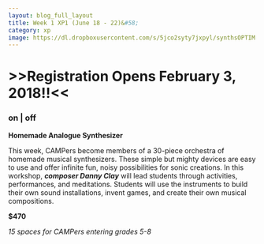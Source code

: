 ```yaml
---
layout: blog_full_layout
title: Week 1 XP1 (June 18 - 22)&#58; 
category: xp
image: https://dl.dropboxusercontent.com/s/5jco2syty7jxpyl/synthsOPTIM.jpg?dl=0
---
```


# >>Registration Opens February 3, 2018!!<<

### on | off 

**Homemade Analogue Synthesizer**

This week, CAMPers become members of a 30-piece orchestra of homemade musical synthesizers. These simple but mighty devices are easy to use and offer infinite fun, noisy possibilities for sonic creations. In this workshop, **_composer Danny Clay_** will lead students through activities, performances, and meditations. Students will use the instruments to build their own sound installations, invent games, and create their own musical compositions.


**$470**

*15 spaces for CAMPers entering grades 5-8*

